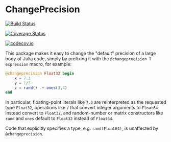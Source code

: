 # ChangePrecision

[![Build Status](https://travis-ci.org/stevengj/ChangePrecision.jl.svg?branch=master)](https://travis-ci.org/stevengj/ChangePrecision.jl)

[![Coverage Status](https://coveralls.io/repos/stevengj/ChangePrecision.jl/badge.svg?branch=master&service=github)](https://coveralls.io/github/stevengj/ChangePrecision.jl?branch=master)

[![codecov.io](http://codecov.io/github/stevengj/ChangePrecision.jl/coverage.svg?branch=master)](http://codecov.io/github/stevengj/ChangePrecision.jl?branch=master)

This package makes it easy to change the "default" precision of a large body of Julia code, simply by prefixing it with the `@changeprecision T expression` macro, for example:

```julia
@changeprecision Float32 begin
    x = 7.3
    y = 1/3
    z = rand() .+ ones(3,4)
end
```

In particular, floating-point literals like `7.3` are reinterpreted as the requested type `Float32`, operations like `/` that convert integer arguments to `Float64` instead convert to `Float32`, and random-number or matrix constructors like `rand` and `ones` default to `Float32` instead of `Float64`.

Code that explicitly specifies a type, e.g. `rand(Float64)`, is unaffected by `@changeprecision`.
